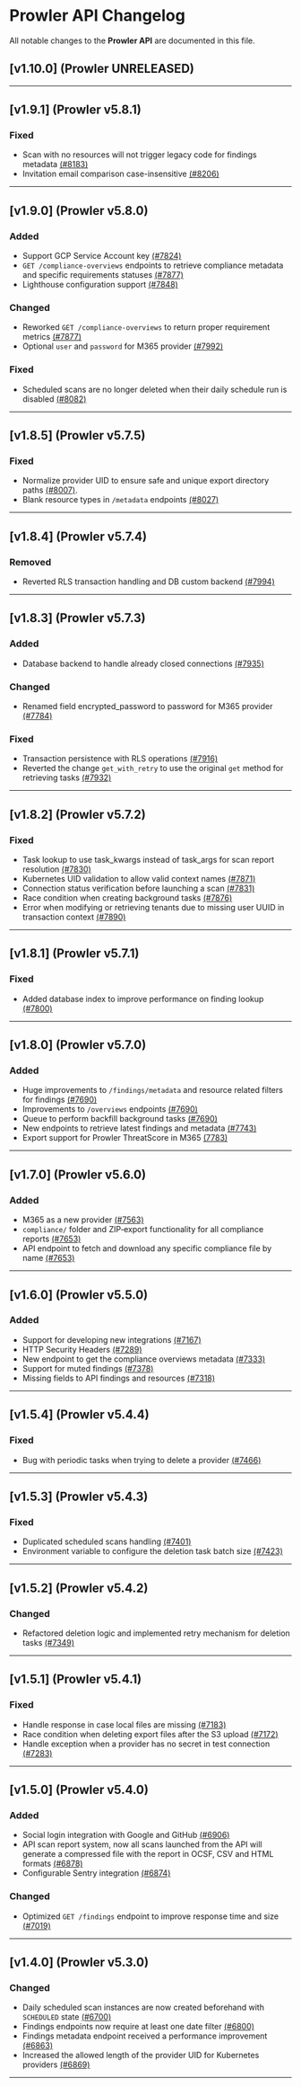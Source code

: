 # Prowler API Changelog

All notable changes to the **Prowler API** are documented in this file.

## [v1.10.0] (Prowler UNRELEASED)

---

## [v1.9.1] (Prowler v5.8.1)

### Fixed
- Scan with no resources will not trigger legacy code for findings metadata [(#8183)](https://github.com/prowler-cloud/prowler/pull/8183)
- Invitation email comparison case-insensitive [(#8206)](https://github.com/prowler-cloud/prowler/pull/8206)

---

## [v1.9.0] (Prowler v5.8.0)

### Added
- Support GCP Service Account key [(#7824)](https://github.com/prowler-cloud/prowler/pull/7824)
- `GET /compliance-overviews` endpoints to retrieve compliance metadata and specific requirements statuses [(#7877)](https://github.com/prowler-cloud/prowler/pull/7877)
- Lighthouse configuration support [(#7848)](https://github.com/prowler-cloud/prowler/pull/7848)

### Changed
- Reworked `GET /compliance-overviews` to return proper requirement metrics [(#7877)](https://github.com/prowler-cloud/prowler/pull/7877)
- Optional `user` and `password` for M365 provider [(#7992)](https://github.com/prowler-cloud/prowler/pull/7992)

### Fixed
- Scheduled scans are no longer deleted when their daily schedule run is disabled [(#8082)](https://github.com/prowler-cloud/prowler/pull/8082)

---

## [v1.8.5] (Prowler v5.7.5)

### Fixed
- Normalize provider UID to ensure safe and unique export directory paths [(#8007)](https://github.com/prowler-cloud/prowler/pull/8007).
- Blank resource types in `/metadata` endpoints [(#8027)](https://github.com/prowler-cloud/prowler/pull/8027)

---

## [v1.8.4] (Prowler v5.7.4)

### Removed
- Reverted RLS transaction handling and DB custom backend [(#7994)](https://github.com/prowler-cloud/prowler/pull/7994)

---

## [v1.8.3] (Prowler v5.7.3)

### Added
- Database backend to handle already closed connections [(#7935)](https://github.com/prowler-cloud/prowler/pull/7935)

### Changed
- Renamed field encrypted_password to password for M365 provider [(#7784)](https://github.com/prowler-cloud/prowler/pull/7784)

### Fixed
- Transaction persistence with RLS operations [(#7916)](https://github.com/prowler-cloud/prowler/pull/7916)
- Reverted the change `get_with_retry` to use the original `get` method for retrieving tasks [(#7932)](https://github.com/prowler-cloud/prowler/pull/7932)

---

## [v1.8.2] (Prowler v5.7.2)

### Fixed
- Task lookup to use task_kwargs instead of task_args for scan report resolution [(#7830)](https://github.com/prowler-cloud/prowler/pull/7830)
- Kubernetes UID validation to allow valid context names [(#7871)](https://github.com/prowler-cloud/prowler/pull/7871)
- Connection status verification before launching a scan [(#7831)](https://github.com/prowler-cloud/prowler/pull/7831)
- Race condition when creating background tasks [(#7876)](https://github.com/prowler-cloud/prowler/pull/7876)
- Error when modifying or retrieving tenants due to missing user UUID in transaction context [(#7890)](https://github.com/prowler-cloud/prowler/pull/7890)

---

## [v1.8.1] (Prowler v5.7.1)

### Fixed
- Added database index to improve performance on finding lookup [(#7800)](https://github.com/prowler-cloud/prowler/pull/7800)

---

## [v1.8.0] (Prowler v5.7.0)

### Added
- Huge improvements to `/findings/metadata` and resource related filters for findings [(#7690)](https://github.com/prowler-cloud/prowler/pull/7690)
- Improvements to `/overviews` endpoints [(#7690)](https://github.com/prowler-cloud/prowler/pull/7690)
- Queue to perform backfill background tasks [(#7690)](https://github.com/prowler-cloud/prowler/pull/7690)
- New endpoints to retrieve latest findings and metadata [(#7743)](https://github.com/prowler-cloud/prowler/pull/7743)
- Export support for Prowler ThreatScore in M365 [(7783)](https://github.com/prowler-cloud/prowler/pull/7783)

---

## [v1.7.0] (Prowler v5.6.0)

### Added

- M365 as a new provider [(#7563)](https://github.com/prowler-cloud/prowler/pull/7563)
- `compliance/` folder and ZIP‐export functionality for all compliance reports [(#7653)](https://github.com/prowler-cloud/prowler/pull/7653)
- API endpoint to fetch and download any specific compliance file by name [(#7653)](https://github.com/prowler-cloud/prowler/pull/7653)

---

## [v1.6.0] (Prowler v5.5.0)

### Added

- Support for developing new integrations [(#7167)](https://github.com/prowler-cloud/prowler/pull/7167)
- HTTP Security Headers [(#7289)](https://github.com/prowler-cloud/prowler/pull/7289)
- New endpoint to get the compliance overviews metadata [(#7333)](https://github.com/prowler-cloud/prowler/pull/7333)
- Support for muted findings [(#7378)](https://github.com/prowler-cloud/prowler/pull/7378)
- Missing fields to API findings and resources [(#7318)](https://github.com/prowler-cloud/prowler/pull/7318)

---

## [v1.5.4] (Prowler v5.4.4)

### Fixed
- Bug with periodic tasks when trying to delete a provider [(#7466)](https://github.com/prowler-cloud/prowler/pull/7466)

---

## [v1.5.3] (Prowler v5.4.3)

### Fixed
- Duplicated scheduled scans handling [(#7401)](https://github.com/prowler-cloud/prowler/pull/7401)
- Environment variable to configure the deletion task batch size [(#7423)](https://github.com/prowler-cloud/prowler/pull/7423)

---

## [v1.5.2] (Prowler v5.4.2)

### Changed
- Refactored deletion logic and implemented retry mechanism for deletion tasks [(#7349)](https://github.com/prowler-cloud/prowler/pull/7349)

---

## [v1.5.1] (Prowler v5.4.1)

### Fixed
- Handle response in case local files are missing [(#7183)](https://github.com/prowler-cloud/prowler/pull/7183)
- Race condition when deleting export files after the S3 upload [(#7172)](https://github.com/prowler-cloud/prowler/pull/7172)
- Handle exception when a provider has no secret in test connection [(#7283)](https://github.com/prowler-cloud/prowler/pull/7283)

---

## [v1.5.0] (Prowler v5.4.0)

### Added
- Social login integration with Google and GitHub [(#6906)](https://github.com/prowler-cloud/prowler/pull/6906)
- API scan report system, now all scans launched from the API will generate a compressed file with the report in OCSF, CSV and HTML formats [(#6878)](https://github.com/prowler-cloud/prowler/pull/6878)
- Configurable Sentry integration [(#6874)](https://github.com/prowler-cloud/prowler/pull/6874)

### Changed
- Optimized `GET /findings` endpoint to improve response time and size [(#7019)](https://github.com/prowler-cloud/prowler/pull/7019)

---

## [v1.4.0] (Prowler v5.3.0)

### Changed
- Daily scheduled scan instances are now created beforehand with `SCHEDULED` state [(#6700)](https://github.com/prowler-cloud/prowler/pull/6700)
- Findings endpoints now require at least one date filter [(#6800)](https://github.com/prowler-cloud/prowler/pull/6800)
- Findings metadata endpoint received a performance improvement [(#6863)](https://github.com/prowler-cloud/prowler/pull/6863)
- Increased the allowed length of the provider UID for Kubernetes providers [(#6869)](https://github.com/prowler-cloud/prowler/pull/6869)

---
